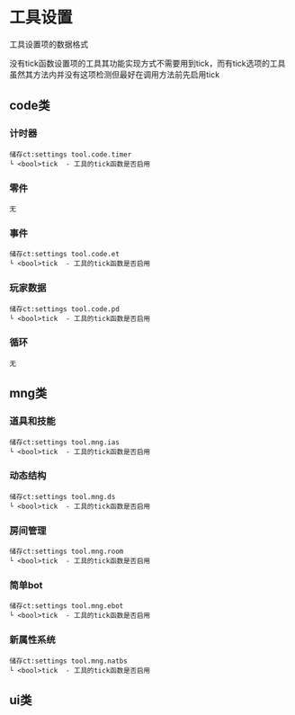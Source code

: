 # 工具设置

工具设置项的数据格式

没有tick函数设置项的工具其功能实现方式不需要用到tick，而有tick选项的工具虽然其方法内并没有这项检测但最好在调用方法前先启用tick

## code类

### 计时器

```
储存ct:settings tool.code.timer
└ <bool>tick  - 工具的tick函数是否启用
```

### 零件

```
无
```

### 事件

```
储存ct:settings tool.code.et
└ <bool>tick  - 工具的tick函数是否启用
```

### 玩家数据

```
储存ct:settings tool.code.pd
└ <bool>tick  - 工具的tick函数是否启用
```

### 循环

```
无
```

## mng类

### 道具和技能

```
储存ct:settings tool.mng.ias
└ <bool>tick  - 工具的tick函数是否启用
```

### 动态结构

```
储存ct:settings tool.mng.ds
└ <bool>tick  - 工具的tick函数是否启用
```

### 房间管理

```
储存ct:settings tool.mng.room
└ <bool>tick  - 工具的tick函数是否启用
```

### 简单bot

```
储存ct:settings tool.mng.ebot
└ <bool>tick  - 工具的tick函数是否启用
```

### 新属性系统

```
储存ct:settings tool.mng.natbs
└ <bool>tick  - 工具的tick函数是否启用
```

## ui类

